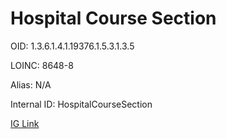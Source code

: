 # Hospital Course Section

OID: 1.3.6.1.4.1.19376.1.5.3.1.3.5

LOINC: 8648-8

Alias: N/A

Internal ID: HospitalCourseSection

[IG Link](https://www.hl7.org/ccdasearch/templates/1.3.6.1.4.1.19376.1.5.3.1.3.5.html)


